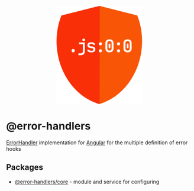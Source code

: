 <p align="center">
  <img height="266" width="232" src="./apps/sandbox/src/assets/logo.png" alt="Logo">
</p>

# @error-handlers


[ErrorHandler](https://angular.io/api/core/ErrorHandler) implementation for [Angular](https://github.com/angular/angular) for the multiple definition of error hooks

## Packages

- [@error-handlers/core](./libs/core) - module and service for configuring
